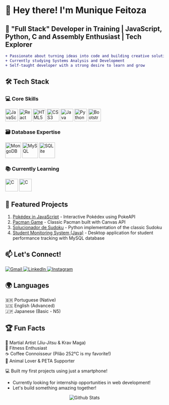 # 👋 Hey there! I'm Munique Feitoza 

## 🚀 "Full Stack" Developer in Training | JavaScript, Python, C and Assembly Enthusiast | Tech Explorer

```diff
+ Passionate about turning ideas into code and building creative solutions
+ Currently studying Systems Analysis and Development
+ Self-taught developer with a strong desire to learn and grow
```

## 🛠️ Tech Stack

### 💻 Core Skills
<div style="display: inline_block"> 
        <img align="center" alt="JavaScript" height="40" src="https://cdn.jsdelivr.net/gh/devicons/devicon/icons/javascript/javascript-original.svg" title="JavaScript"/> 
        <img align="center" alt="React" height="40" src="https://cdn.jsdelivr.net/gh/devicons/devicon/icons/react/react-original.svg" title="React"/> 
        <img align="center" alt="HTML5" height="40" src="https://cdn.jsdelivr.net/gh/devicons/devicon/icons/html5/html5-original.svg" title="HTML5"/> 
        <img align="center" alt="CSS3" height="40" src="https://cdn.jsdelivr.net/gh/devicons/devicon/icons/css3/css3-original.svg" title="CSS3"/> 
        <img align="center" alt="Java" height="40" src="https://cdn.jsdelivr.net/gh/devicons/devicon/icons/java/java-original.svg" title="Java"/>
        <img align="center" alt="Python" height="40" src="https://cdn.jsdelivr.net/gh/devicons/devicon/icons/python/python-original.svg" title="Python"/> 
        <img align="center" alt="Bootstrap" height="40" src="https://cdn.jsdelivr.net/gh/devicons/devicon/icons/bootstrap/bootstrap-plain.svg" title="Bootstrap"/> 
</div>

### 🗃️ Database Expertise
<div style="display: inline_block"> <img align="center" alt="MongoDB" height="50" src="https://cdn.jsdelivr.net/gh/devicons/devicon/icons/mongodb/mongodb-original-wordmark.svg" title="MongoDB"/> <img align="center" alt="MySQL" height="50" src="https://cdn.jsdelivr.net/gh/devicons/devicon/icons/mysql/mysql-original-wordmark.svg" title="MySQL"/> <img align="center" alt="SQLite" height="50" src="https://cdn.jsdelivr.net/gh/devicons/devicon/icons/sqlite/sqlite-original-wordmark.svg" title="SQLite"/> </div>

### 📚 Currently Learning
<div style="display: inline_block"> 
        <img align="center" alt="C" height="40" src="https://cdn.jsdelivr.net/gh/devicons/devicon/icons/c/c-original.svg" title="C"/>
        <img align="center" alt="C" height="40" src="https://user-images.githubusercontent.com/5421823/62779159-4cf76880-baaa-11e9-8318-e20a1aaa913a.png" title="Assembly"/>
        
</div>

## 🌟 Featured Projects
1. [Pokédex in JavaScript](https://github.com/Munique-Feitoza/pokedex_in_js) - Interactive Pokédex using PokeAPI
2. [Pacman Game](https://github.com/Munique-Feitoza/pacman_in_js) - Classic Pacman built with Canvas API
3. [Solucionador de Sudoku](https://github.com/Munique-Feitoza/solucionador_sudoku_python) - Python implementation of the classic Sudoku
4. [Student Monitoring System (Java)](https://github.com/Munique-Feitoza/monitoramento_de_alunos_em_java) - Desktop application for student performance tracking with MySQL database

## 📫 Let's Connect!
<div style="display: inline_block"> <a href="mailto:muniquefeitoz4@gmail.com"> <img src="https://img.shields.io/badge/Gmail-D14836?style=for-the-badge&logo=gmail&logoColor=black" alt="Gmail"/> </a> <a href="https://www.linkedin.com/in/munique-feitoza-77034b231" target="_blank"> <img src="https://img.shields.io/badge/LinkedIn-0077B5?style=for-the-badge&logo=linkedin&logoColor=black" alt="LinkedIn"/> </a> 
<a href="https://www.instagram.com/_nitroglycrin"> <img src="https://img.shields.io/badge/Instagram-E4405F?style=for-the-badge&logo=instagram&logoColor=black" alt="Instagram"/> </a>
</div>

## 🌍 Languages
🇧🇷 Portuguese (Native)  
🇺🇸 English (Advanced)  
🇯🇵 Japanese (Basic - N5)  

## 🏆 Fun Facts
🥋 Martial Artist (Jiu-Jitsu & Krav Maga)  
💪 Fitness Enthusiast  
☕ Coffee Connoisseur (Pilão 252°C is my favorite!)  
🐾 Animal Lover & PETA Supporter  

💻 Built my first projects using just a smartphone!

+ Currently looking for internship opportunities in web development!
+ Let's build something amazing together!

<div align="center">
<img
        align="center"
        src="https://github-readme-stats.vercel.app/api/top-langs/?username=Munique-Feitoza&theme=dark&hide_border=false&include_all_commits=true&count_private=true&layout=compact"
        alt="Github Stats"
      />

</div>

